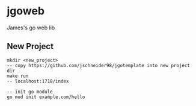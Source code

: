 # jgoweb

James's go web lib

## New Project

```
mkdir <new_project>
-- copy https://github.com/jschneider98/jgotemplate into new project dir
make run
-- localhost:1718/index
```

```
-- init go module
go mod init example.com/hello
```
